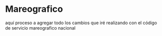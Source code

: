 # Mareografico
aquí proceso a agregar todo los cambios que iré realizando con el código de servicio mareografico nacional 
